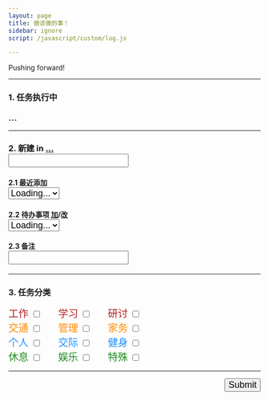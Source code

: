 ```yaml
---
layout: page
title: 做该做的事！
sidebar: ignore
script: /javascript/custom/log.js

---
```


Pushing forward!

---

<form action="https://script.google.com/macros/s/AKfycbxRYZQtTQ3qBQtxU5Q1iMV9_hlgvgALyTyID42IUNfDouFsajfN/exec" method="GET">

<h3><strong>1. 任务执行中</strong></h3>
<div id="log" style="font-size:20px;">...</div>

<hr>

<h3><strong>2. 新建</strong> in
<a href="https://docs.google.com/a/yuz.me/spreadsheets/d/1k6HhhgqxFaCh5VRzfqmkuODzh59lUI7TUpEEzhWUsLw/edit#gid=669333296" id="place">...</a> <span style="color:red;" id="test2"></span>
<br>
<input type="text" name="create" style="font-size:18px;">
</h3>

<h4>2.1 最近添加
<br>
<select name="create" id="recent" style="font-size:18px;">
<option selected value="">Loading...</option>
</select>
</h4>

<h4>2.2 待办事项
<a href="http://yuz.me/task/">加</a>/<a href="http://yuz.me/d/me/log/">改</a>
<br>
<select name="todo" id="todo" style="font-size:18px;">
<option selected value="">Loading...</option>
</select>
</h4>

<h4>2.3 备注
<br>
<input type="text" name="comment" style="font-size:18px;">
</h4>

<hr>

<h3><strong>3. 任务分类</strong>
<span style="color:red;" id="test"></span>
</h3>

<div style="font-size:20px;">
<label for="a1" style="color:FireBrick;">工作</label>
<input type="checkbox" id ="a1" name="category" value="工作">
&nbsp;&nbsp;&nbsp;&nbsp;
<label for="a2" style="color:FireBrick;">学习</label>
<input type="checkbox" id ="a2" name="category" value="学习">
&nbsp;&nbsp;&nbsp;&nbsp;
<label for="a3" style="color:FireBrick;">研讨</label>
<input type="checkbox" id ="a3" name="category" value="研讨">
<br>
<label for="a4" style="color:DarkOrange;">交通</label>
<input type="checkbox" id ="a4" name="category" value="交通">
&nbsp;&nbsp;&nbsp;&nbsp;
<label for="a5" style="color:DarkOrange;">管理</label>
<input type="checkbox" id ="a5" name="category" value="管理">
&nbsp;&nbsp;&nbsp;&nbsp;
<label for="a6" style="color:DarkOrange;">家务</label>
<input type="checkbox" id ="a6" name="category" value="家务">
<br>
<label for="a7" style="color:DodgerBlue;">个人</label>
<input type="checkbox" id ="a7" name="category" value="个人">
&nbsp;&nbsp;&nbsp;&nbsp;
<label for="a8" style="color:DodgerBlue;">交际</label>
<input type="checkbox" id ="a8" name="category" value="交际">
&nbsp;&nbsp;&nbsp;&nbsp;
<label for="a9" style="color:DodgerBlue;">健身</label>
<input type="checkbox" id ="a9" name="category" value="健身">
<br>
<label for="A1" style="color:ForestGreen;">休息</label>
<input type="checkbox" id ="A1" name="category" value="休息">
&nbsp;&nbsp;&nbsp;&nbsp;
<label for="A2" style="color:ForestGreen;">娱乐</label>
<input type="checkbox" id ="A2" name="category" value="娱乐">
&nbsp;&nbsp;&nbsp;&nbsp;
<label for="A3" style="color:ForestGreen;">特殊</label>
<input type="checkbox" id ="A3" name="category" value="特殊">
</div>

<hr>

<p>
<input type="submit" value="Submit" id="submit" style="font-size:18px;float: right;margin-bottom:60px;">
</p>

</form>
